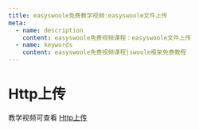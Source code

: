 ```yaml
---
title: easyswoole免费教学视频:easyswoole文件上传
meta:
  - name: description
    content: easyswoole免费视频课程：easyswoole文件上传
  - name: keywords
    content: easyswoole免费视频课程|swoole框架免费教程
---
```


# Http上传

教学视频可查看 [Http上传](https://www.bilibili.com/video/BV1UP41187vF)
